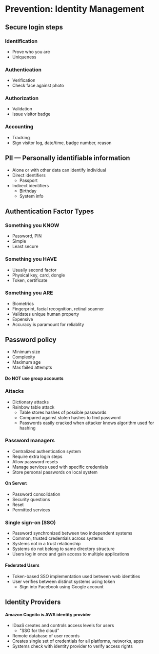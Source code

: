 # Prevention: Identity Management
## Secure login steps
### Identification 
* Prove who you are
* Uniqueness
### Authentication
* Verification
* Check face against photo
### Authorization
* Validation
* Issue visitor badge
### Accounting
* Tracking
* Sign visitor log, date/time, badge number, reason
## PII — Personally identifiable information
* Alone or with other data can identify individual
* Direct identifiers
    * Passport
* Indirect identifiers
    * Birthday
    * System info
## Authentication Factor Types
### Something you KNOW
* Password, PIN
* Simple
* Least secure
### Something you HAVE
* Usually second factor
* Physical key, card, dongle
* Token, certificate
### Something you ARE
* Biometrics
* Fingerprint, facial recognition, retinal scanner
* Validates unique human property
* Expensive
* Accuracy is paramount for reliablity
## Password policy
* Minimum size
* Complexity
* Maximum age
* Max failed attempts
#### Do NOT use group accounts
### Attacks
* Dictionary attacks
* Rainbow table attack
    * Table stores hashes of possible passwords
    * Compared against stolen hashes to find password
    * Passwords easily cracked when attacker knows algorithm used for hashing
### Password managers
* Centralized authentication system
* Require extra login steps
* Allow password resets
* Manage services used with specific credentials
* Store personal passwords on local system
#### On Server:
* Password consolidation
* Security questions
* Reset
* Permitted services
### Single sign-on (SSO)
* Password synchronized between two independent systems
* Common, trusted credentials across systems
* Systems not in a trust relationship
* Systems do not belong to same directory structure
* Users log in once and gain access to multiple applications
#### Federated Users
* Token-based SSO implementation used between web identities
* User verifies between distinct systems using token
    * Sign into Facebook using Google account
## Identity Providers
#### Amazon Cognito is AWS identity provider
* IDaaS creates and controls access levels for users
    * "SSO for the cloud"
* Remote database of user records
* Creates single set of credentials for all platforms, networks, apps
* Systems check with identity provider to verify access rights
